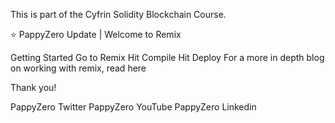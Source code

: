 This is part of the Cyfrin Solidity Blockchain Course.

⭐️ PappyZero Update | Welcome to Remix


Getting Started
Go to Remix
Hit Compile
Hit Deploy
For a more in depth blog on working with remix, read here

Thank you!



PappyZero Twitter PappyZero YouTube PappyZero Linkedin 